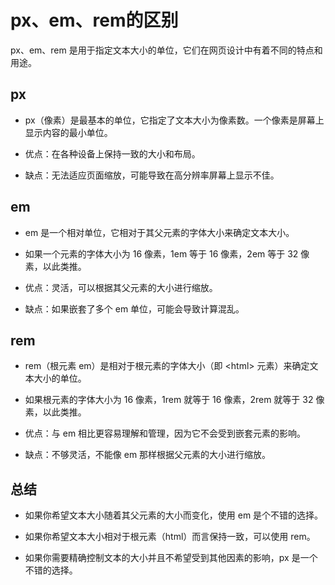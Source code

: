 # px、em、rem的区别

px、em、rem 是用于指定文本大小的单位，它们在网页设计中有着不同的特点和用途。

## px

- px（像素）是最基本的单位，它指定了文本大小为像素数。一个像素是屏幕上显示内容的最小单位。

- 优点：在各种设备上保持一致的大小和布局。

- 缺点：无法适应页面缩放，可能导致在高分辨率屏幕上显示不佳。

## em

- em 是一个相对单位，它相对于其父元素的字体大小来确定文本大小。

- 如果一个元素的字体大小为 16 像素，1em 等于 16 像素，2em 等于 32 像素，以此类推。

- 优点：灵活，可以根据其父元素的大小进行缩放。

- 缺点：如果嵌套了多个 em 单位，可能会导致计算混乱。

## rem

- rem（根元素 em）是相对于根元素的字体大小（即 &lt;html> 元素）来确定文本大小的单位。

- 如果根元素的字体大小为 16 像素，1rem 就等于 16 像素，2rem 就等于 32 像素，以此类推。

- 优点：与 em 相比更容易理解和管理，因为它不会受到嵌套元素的影响。

- 缺点：不够灵活，不能像 em 那样根据父元素的大小进行缩放。

## 总结

- 如果你希望文本大小随着其父元素的大小而变化，使用 em 是个不错的选择。

- 如果你希望文本大小相对于根元素（html）而言保持一致，可以使用 rem。

- 如果你需要精确控制文本的大小并且不希望受到其他因素的影响，px 是一个不错的选择。
